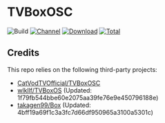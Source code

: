 # TVBoxOSC

![Build](https://shields.io/github/workflow/status/wlkllf/TVBoxOSC/Test?logo=github&label=Build)
[![Channel](https://img.shields.io/badge/Follow-Telegram-blue.svg?logo=telegram)](https://t.me/TVBoxOSC)
[![Download](https://img.shields.io/github/v/release/wlkllf/TVBoxOSC?color=orange&logoColor=orange&label=Download&logo=DocuSign)](https://github.com/wlkllf/TVBoxOSC/releases/latest) 
[![Total](https://shields.io/github/downloads/wlkllf/TVBoxOSC/total?logo=Bookmeter&label=Counts&logoColor=yellow&color=yellow)](https://github.com/wlkllf/TVBoxOSC/releases)

## Credits
This repo relies on the following third-party projects:
- [CatVodTVOfficial/TVBoxOSC](https://github.com/CatVodTVOfficial/TVBoxOSC)
- [wlkllf/TVBoxOS](https://github.com/wlkllf/TVBoxOS) (Updated: 1f79fb544bbe60e2075aa39fe76e9e450796188e)
- [takagen99/Box](https://github.com/takagen99/Box) (Updated: 4bff19a69f1c3a3fc7d66df950965a3100a5301c)
